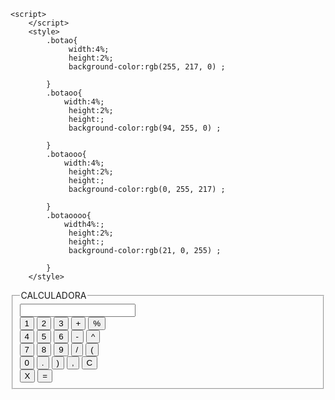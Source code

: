     <script>
        </script>
        <style>
            .botao{
                 width:4%;
                 height:2%;
                 background-color:rgb(255, 217, 0) ;
            
            }
            .botaoo{
                width:4%;
                 height:2%;
                 height:;
                 background-color:rgb(94, 255, 0) ;
            
            }
            .botaooo{
                width:4%;
                 height:2%;
                 height:;
                 background-color:rgb(0, 255, 217) ;
            
            }
            .botaoooo{
                width4%:;
                 height:2%;
                 height:;
                 background-color:rgb(21, 0, 255) ;
            
            }
        </style>

</head>
<body>
    <fieldset>
        <legend>CALCULADORA</legend>
        <input type="text" id="visor">
        </br>
        <button class="botao">1</button>
        <button class="botao">2</button>
        <button class="botao">3</button>
        <button class="botaoo">+</button>
        <button class="botaoo">%</button>
        </br>
        <button class="botao">4</button>
        <button class="botao">5</button>
        <button class="botao">6</button>
        <button class="botaoo">-</button>
        <button class="botaoo">^</button>
        </br>
        <button class="botao">7</button>
        <button class="botao">8</button>
        <button class="botao">9</button>
        <button class="botaoo">/</button>
        <button class="botaoo">(</button>
        </br>
        <button class="botao">0</button>
        <button class="botaoo">.</button>
        <button class="botaoo">)</button>
        <button class="botaoo">,</button>
        <button class="botaooo">C</button>
        </br>
        <button class="botaoo">X</button>
        <button class="botaoooo">=</button>
    </fieldset>
</body



